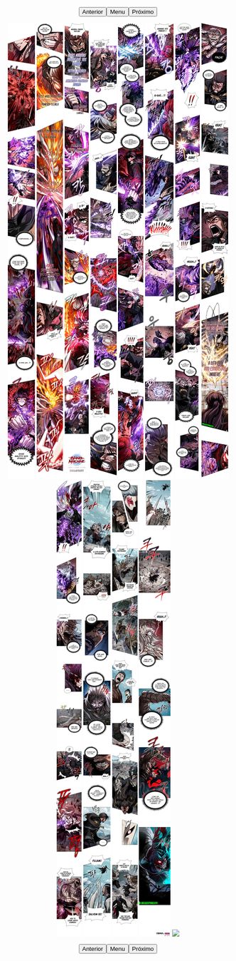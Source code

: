 <p style="text-align: center;"><button name="anterior" onclick="./chap-0234_1/readme.md">Anterior</button><button name="menu" onclick="./readme.md">Menu</button><button name="próximo" onclick="./chap-0236/readme.md">Próximo</button></p> <p style="text-align: center;"><img src="002.jpeg"> <img src="003.jpeg"> <img src="004.jpeg"> <img src="005.jpeg"> <img src="006.jpeg"> <img src="007.jpeg"> <img src="008.jpeg"> <img src="009.jpeg"> <img src="010.jpeg"> <img src="011.jpeg"> <img src="012.jpeg"> <img src="013.jpeg"> <img src="readme.md"> </p> <p style="text-align: center;"><button name="anterior" onclick="./chap-0234_1/readme.md">Anterior</button><button name="menu" onclick="./readme.md">Menu</button><button name="próximo" onclick="./chap-0236/readme.md">Próximo</button></p>